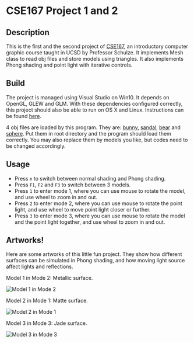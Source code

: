 # CSE167 Project 1 and 2

## Description

This is the first and the second project of [CSE167](http://ivl.calit2.net/wiki/index.php/CSE167F2020), an introductory computer graphic course taught in UCSD by Professor Schulze. It implements Mesh class to read obj files and store models using triangles. It also implements Phong shading and point light with iterative controls. 

## Build

The project is managed using Visual Studio on Win10. It depends on OpenGL, GLEW and GLM. With these dependencies configured correctly, this project should also be able to run on OS X and Linux. Instructions can be found [here](http://ivl.calit2.net/wiki/index.php/BasecodeCSE167F20).

4 obj files are loaded by this program. They are: [bunny](http://ivl.calit2.net/wiki/images/3/3f/BunnyF14.zip), [sandal](http://ivl.calit2.net/wiki/images/e/ec/SandalF20.zip), [bear](http://www.calit2.net/~jschulze/tmp/BearF14.zip) and [sphere](http://ivl.calit2.net/wiki/images/0/0a/CSE167SphereOBJ.zip). Put them in root directory and the program should load them correctly. You may also replace them by models you like, but codes need to be changed accordingly.

## Usage

- Press `n` to switch between normal shading and Phong shading.
- Press `F1`, `F2` and `F3` to switch between 3 models.
- Press `1` to enter mode 1, where you can use mouse to rotate the model, and use wheel to zoom in and out.
- Press `2` to enter mode 2, where you can  use mouse to rotate the point light, and use wheel to move point light closer or further.
- Press `3` to enter mode 3, where you can use mouse to rotate the model and the point light together, and use wheel to zoom in and out.

## Artworks!

Here are some artworks of this little fun project. They show how different surfaces can be simulated in Phong shading, and how moving light source affect lights and reflections.

Model 1 in Mode 2: Metallic surface.

![Model 1 in Mode 2](https://cdn.jsdelivr.net/gh/TonyZYT2000/ImageHost@master/Phong1.gif)

Model 2 in Mode 1: Matte surface.

![Model 2 in Mode 1](https://cdn.jsdelivr.net/gh/TonyZYT2000/ImageHost@master/Phong2.gif)

Model 3 in Mode 3: Jade surface.

![Model 3 in Mode 3](https://cdn.jsdelivr.net/gh/TonyZYT2000/ImageHost@master/Phong3.gif)